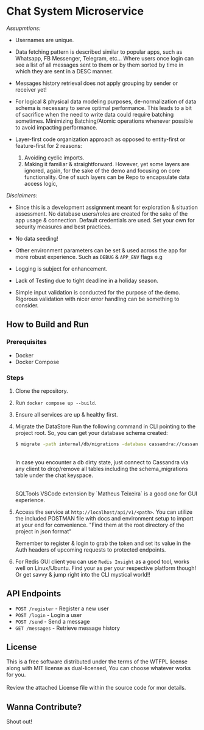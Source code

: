 # Chat System Microservice
*Assupmtions:*<br>
- Usernames are unique.
- Data fetching pattern is described similar to popular apps, such as Whatsapp, FB Messenger, Telegram, etc...
Where users once login can see a list of all messages sent to them or by them sorted by time in which they are sent in a DESC manner.

- Messages history retrieval does not apply grouping by sender or receiver yet!
- For logical & physical data modeling purposes, de-normalization of data schema is necessary to serve optimal performance. This leads to a bit of sacrifice when the need to write data could require batching sometimes.
Minimizing Batching/Atomic operations whenever possible to avoid impacting performance.

- Layer-first code organization approach as opposed to entity-first or feature-first for 2 reasons:<br>
  1. Avoiding cyclic imports.
  2. Making it familiar & straightforward.
However, yet some layers are ignored, again, for the sake of the demo and focusing on core functionality. One of such layers can be Repo to encapsulate data access logic,

*Disclaimers:*
- Since this is a development assignment meant for exploration & situation assessment. No database users/roles are created for the sake of the app usage & connection. Default credentials are used.
Set your own for security measures and best practices.

- No data seeding!

- Other environment parameters can be set & used across the app for more robust experience. Such as `DEBUG` & `APP_ENV` flags e.g

- Logging is subject for enhancement.
- Lack of Testing due to tight deadline in a holiday season.
- Simple input validation is conducted for the purpose of the demo. Rigorous validation with nicer error handling can be something to consider.

## How to Build and Run

### Prerequisites
- Docker
- Docker Compose

### Steps
1. Clone the repository.
2. Run `docker compose up --build`.
3. Ensure all services are up & healthy first.
4. Migrate the DataStore
Run the following command in CLI pointing to the project root. So, you can get your database schema created:
    ```bash
    $ migrate -path internal/db/migrations -database cassandra://cassandra:cassandra@localhost:9042/chat up
    ```
    <br>In case you encounter a db dirty state, just connect to Cassandra via any client to drop/remove all tables including the schema_migrations table under the chat keyspace.

    <br>
    SQLTools VSCode extension by `Matheus Teixeira` is a good one for GUI experience.

5. Access the service at `http://localhost/api/v1/<path>`.
You can utilize the included POSTMAN file with docs and environment setup to import at your end for convenience. "Find them at the root directory of the project in json format"

    Remember to register & login to grab the token and set its value in the Auth headers of upcoming requests to protected endpoints.
6. For Redis GUI client you can use `Redis Insight` as a good tool, works well on Linux/Ubuntu. Find your as per your respective platform though!<br> Or get savvy & jump right into the CLI mystical world!!

## API Endpoints
- `POST /register` - Register a new user
- `POST /login` - Login a user
- `POST /send` - Send a message
- `GET /messages` - Retrieve message history

## License
This is a free software distributed under the terms of the WTFPL license along with MIT license as dual-licensed, You can choose whatever works for you.<br/><br/>
Review the attached License file within the source code for mor details.

## Wanna Contribute?
Shout out!
